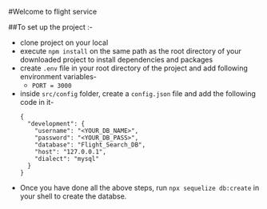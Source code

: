 #Welcome to flight service

##To set up the project :-
  - clone project on your local
  - execute `npm install` on the same path as the root directory of your downloaded project to install dependencies and packages
  - create `.env` file in your root directory of the project and add following environment variables-
    - `PORT = 3000`
  - inside `src/config` folder, create a `config.json` file and add the following code in it-
    ```
    {
      "development": {
        "username": "<YOUR_DB_NAME>",
        "password": "<YOUR_DB_PASS>",
        "database": "Flight_Search_DB",
        "host": "127.0.0.1",
        "dialect": "mysql"
      }
    }

    ``` 
  - Once you have done all the above steps, run `npx sequelize db:create` in your shell to create the databse.  
